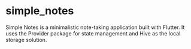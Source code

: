 # simple_notes

Simple Notes is a minimalistic note-taking application built with Flutter. It uses the Provider
package for state management and Hive as the local storage solution.